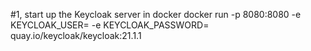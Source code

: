 #1, start up the Keycloak server in docker
    docker run -p 8080:8080 -e KEYCLOAK_USER=<username> -e KEYCLOAK_PASSWORD=<password> quay.io/keycloak/keycloak:21.1.1